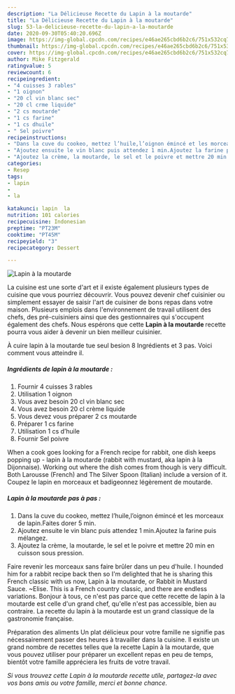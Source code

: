 ```yaml
---
description: "La Délicieuse Recette du Lapin à la moutarde"
title: "La Délicieuse Recette du Lapin à la moutarde"
slug: 53-la-delicieuse-recette-du-lapin-a-la-moutarde
date: 2020-09-30T05:40:20.696Z
image: https://img-global.cpcdn.com/recipes/e46ae265cbd6b2c6/751x532cq70/lapin-a-la-moutarde-photo-principale-de-la-recette.jpg
thumbnail: https://img-global.cpcdn.com/recipes/e46ae265cbd6b2c6/751x532cq70/lapin-a-la-moutarde-photo-principale-de-la-recette.jpg
cover: https://img-global.cpcdn.com/recipes/e46ae265cbd6b2c6/751x532cq70/lapin-a-la-moutarde-photo-principale-de-la-recette.jpg
author: Mike Fitzgerald
ratingvalue: 5
reviewcount: 6
recipeingredient:
- "4 cuisses 3 rables"
- "1 oignon"
- "20 cl vin blanc sec"
- "20 cl crme liquide"
- "2 cs moutarde"
- "1 cs farine"
- "1 cs dhuile"
- " Sel poivre"
recipeinstructions:
- "Dans la cuve du cookeo, mettez l’huile,l’oignon émincé et les morceaux de lapin.Faites dorer 5 min."
- "Ajoutez ensuite le vin blanc puis attendez 1 min.Ajoutez la farine puis mélangez."
- "Ajoutez la crème, la moutarde, le sel et le poivre et mettre 20 min en cuisson sous pression."
categories:
- Resep
tags:
- lapin
- 
- la

katakunci: lapin  la 
nutrition: 101 calories
recipecuisine: Indonesian
preptime: "PT23M"
cooktime: "PT45M"
recipeyield: "3"
recipecategory: Dessert

---
```



![Lapin à la moutarde](https://img-global.cpcdn.com/recipes/e46ae265cbd6b2c6/751x532cq70/lapin-a-la-moutarde-photo-principale-de-la-recette.jpg)

La cuisine est une sorte d'art et il existe également plusieurs types de cuisine que vous pourriez découvrir. Vous pouvez devenir chef cuisinier ou simplement essayer de saisir l'art de cuisiner de bons repas dans votre maison. Plusieurs emplois dans l'environnement de travail utilisent des chefs, des pré-cuisiniers ainsi que des gestionnaires qui s'occupent également des chefs. Nous espérons que cette <strong> Lapin à la moutarde </strong> recette pourra vous aider à devenir un bien meilleur cuisinier.

<!--inarticleads1-->

À cuire lapin à la moutarde tue seul besion 8 Ingrédients et 3 pas. Voici comment vous atteindre il.

##### Ingrédients de lapin à la moutarde :

1. Fournir 4 cuisses 3 rables
1. Utilisation 1 oignon
1. Vous avez besoin 20 cl vin blanc sec
1. Vous avez besoin 20 cl crème liquide
1. Vous devez vous préparer 2 cs moutarde
1. Préparer 1 cs farine
1. Utilisation 1 cs d’huile
1. Fournir  Sel poivre


When a cook goes looking for a French recipe for rabbit, one dish keeps popping up - lapin à la moutarde (rabbit with mustard, aka lapin à la Dijonnaise). Working out where the dish comes from though is very difficult. Both Larousse (French) and The Silver Spoon (Italian) include a version of it. Coupez le lapin en morceaux et badigeonnez légèrement de moutarde. 

<!--inarticleads2-->

##### Lapin à la moutarde pas à pas :

1. Dans la cuve du cookeo, mettez l’huile,l’oignon émincé et les morceaux de lapin.Faites dorer 5 min.
1. Ajoutez ensuite le vin blanc puis attendez 1 min.Ajoutez la farine puis mélangez.
1. Ajoutez la crème, la moutarde, le sel et le poivre et mettre 20 min en cuisson sous pression.


Faire revenir les morceaux sans faire brûler dans un peu d&#39;huile. I hounded him for a rabbit recipe back then so I&#39;m delighted that he is sharing this French classic with us now, Lapin à la moutarde, or Rabbit in Mustard Sauce. ~Elise. This is a French country classic, and there are endless variations. Bonjour à tous, ce n&#39;est pas parce que cette recette de lapin à la moutarde est celle d&#39;un grand chef, qu&#39;elle n&#39;est pas accessible, bien au contraire. La recette du lapin à la moutarde est un grand classique de la gastronomie française. 

<!--inarticleads1-->

<p>
Préparation des aliments Un plat délicieux pour votre famille ne signifie pas nécessairement passer des heures à travailler dans la cuisine. Il existe un grand nombre de recettes telles que la recette Lapin à la moutarde, que vous pouvez utiliser pour préparer un excellent repas en peu de temps, bientôt votre famille appréciera les fruits de votre travail.
</p>

<p>
<i>Si vous trouvez cette Lapin à la moutarde recette utile, partagez-la avec vos bons amis ou votre famille, merci et bonne chance.</i>
</p>
